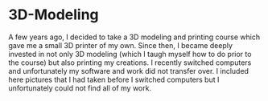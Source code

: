 # 3D-Modeling
A few years ago, I decided to take a 3D modeling and printing course which gave me a small 3D printer of my own. Since then, I became deeply invested in not only 3D modeling (which I taugh myself how to do prior to the course) but also printing my creations. I recently switched computers and unfortunately my software and work did not transfer over. I included here pictures that I had taken before I switched computers but I unfortunately could not find all of my work. 
